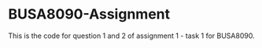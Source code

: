 # BUSA8090-Assignment

This is the code for question 1 and 2 of assignment 1 - task 1 for BUSA8090.
